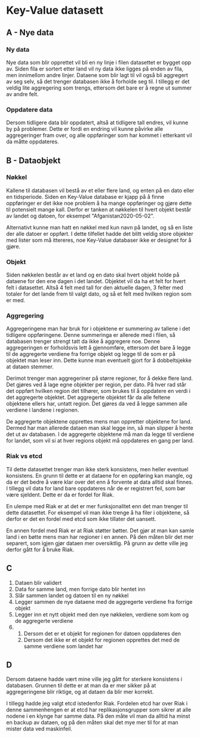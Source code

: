# Key-Value datasett

## A - Nye data
### Ny data
Nye data som blir opprettet vil bli en ny linje i filen datasettet er bygget opp av. Siden fila er sortert etter land vil ny data ikke ligges på enden av fila, men innimellom andre linjer. Dataene som blir lagt til vil også bli aggregert av seg selv, så det trenger databasen ikke å forholde seg til. I tillegg er det veldig lite aggregering som trengs, ettersom det bare er å regne ut summer av andre felt.

### Oppdatere data
Dersom tidligere data blir oppdatert, altså at tidligere tall endres, vil kunne by på problemer. Dette er fordi en endring vil kunne påvirke alle aggregeringer fram over, og alle oppføringer som har kommet i etterkant vil da måtte oppdateres.

## B - Dataobjekt
### Nøkkel
Kallene til databasen vil bestå av et eller flere land, og enten på en dato eller en tidsperiode. Siden en Key-Value database er kjapp på å finne oppføringer er det ikke noe problem å ha mange oppføringer og gjøre dette til potensielt mange kall. Derfor er tanken at nøkkelen til hvert objekt består av landet og datoen, for eksempel "Afganistan2020-05-02".

Alternativt kunne man hatt en nøkkel med kun navn på landet, og så en liste der alle datoer er oppført. I dette tilfellet hadde det blitt veldig store objekter med lister som må ittereres, noe Key-Value databaser ikke er designet for å gjøre.

### Objekt
Siden nøkkelen består av et land og en dato skal hvert objekt holde på dataene for den ene dagen i det landet. Objektet vil da ha et felt for hvert felt i datasettet. Altså 4 felt med tall for den aktuelle dagen, 3 felter med totaler for det lande frem til valgt dato, og så et felt med hvilken region som er med. 

### Aggregering
Aggregeringene man har bruk for i objektene er summering av tallene i det tidligere oppføringene. Denne summeringa er allerede med i filen, så databasen trenger strengt tatt da ikke å aggregere noe. Denne aggregeringen er forholdsvis lett å gjennomføre, ettersom det bare å legge til de aggregerte verdiene fra forrige objekt og legge til de som er på objektet man leser inn. Dette kunne man eventuelt gjort for å dobbeltsjekke at dataen stemmer.

Derimot trenger man aggregeriner på større regioner, for å dekke flere land. Det gjøres ved å lage egne objekter per region, per dato. På hver rad står det oppført hvilken region det tilhører, som brukes til å oppdatere en verdi i det aggregerte objektet. Det aggregerte objektet får da alle feltene objektene ellers har, untatt region. Det gjøres da ved å legge sammen alle verdiene i landene i regionen.

De aggregerte objektene opprettes mens man oppretter objektene for land. Dermed har man allerede dataen man skal legge inn, så man slipper å hente det ut av databasen. I de aggregerte objektene må man da legge til verdiene for landet, som vil si at hver regions objekt må oppdateres en gang per land.

### Riak vs etcd
Til dette datasettet trenger man ikke sterk konsistens, men heller eventuel konsistens. En grunn til dette er at dataene for en oppføring kan mangle, og da er det bedre å være klar over det enn å forvente at data alltid skal finnes. I tillegg vil data for land bare oppdateres når de er registrert feil, som bør være sjeldent. Dette er da er fordel for Riak.

En ulempe med Riak er at det er mer funksjonalitet enn det man trenger til dette datasettet. For eksempel vil man ikke trenge å ha filer i objektene, så derfor er det en fordel med etcd som ikke tillater det uansett.

En annen fordel med Riak er at Riak støtter bøtter. Det gjør at man kan samle land i en bøtte mens man har regioner i en annen. På den måten blir det mer separert, som igjen gjør dataen mer oversiktlig. På grunn av dette ville jeg derfor gått for å bruke Riak.


## C
1. Dataen blir validert
2. Data for samme land, men forrige dato blir hentet inn
3. Slår sammen landet og datoen til en ny nøkkel
4. Legger sammen de nye dataene med de aggregerte verdiene fra forrige objekt
5. Legger inn et nytt objekt med den nye nøkkelen, verdiene som kom og de aggregerte verdiene
6. 1. Dersom det er et objekt for regionen for datoen oppdateres den
   1. Dersom det ikke er et objekt for regionen opprettes det med de samme verdiene som landet har

## D
Dersom dataene hadde vært mine ville jeg gått for sterkere konsistens i databasen. Grunnen til dette er at man da er mer sikker på at aggregeringene blir riktige, og at dataen da blir mer korrekt.

I tillegg hadde jeg valgt etcd istedenfor Riak. Fordelen etcd har over Riak i denne sammenhengen er at etcd har replikasjonsgrupper som sikrer at alle nodene i en klynge har samme data. På den måte vil man da alltid ha minst en backup av dataen, og på den måten skal det mye mer til for at man mister data ved maskinfeil.